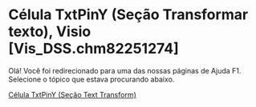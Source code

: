 
# Célula TxtPinY (Seção Transformar texto), Visio [Vis_DSS.chm82251274]

Olá! Você foi redirecionado para uma das nossas páginas de Ajuda F1. Selecione o tópico que estava procurando abaixo.

[Célula TxtPinY (Seção Text Transform)](http://msdn.microsoft.com/library/88ddf4b5-8248-8c1a-c387-09a607639d26%28Office.15%29.aspx)
